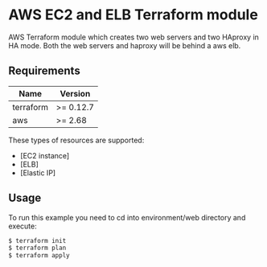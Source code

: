 #  AWS EC2 and ELB Terraform module
AWS Terraform module which creates two web servers and two HAproxy in HA mode. Both the web servers and haproxy will be behind a aws elb.

## Requirements

| Name | Version |
|------|---------|
| terraform | >= 0.12.7 |
| aws | >= 2.68 |

These types of resources are supported:

* [EC2 instance]
* [ELB]
* [Elastic IP]

## Usage

To run this example you need to cd into environment/web directory and execute:

```bash
$ terraform init 
$ terraform plan 
$ terraform apply
```
